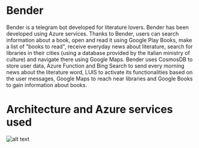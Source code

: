# Bender
 
Bender is a telegram bot developed for literature lovers.
Bender has been developed using Azure services. Thanks to 
Bender, users can search information about a book, open and 
read it using Google Play Books, make a list of "books to 
read", receive everyday news about literature, 
search for libraries in their cities (using a database 
provided by the italian ministry of  culture) and navigate 
there using Google Maps.
Bender uses CosmosDB to store user data, Azure Function and Bing
Search to send every morning news about the literature 
word, LUIS to activate its functionalities based on the 
user messages, Google Maps to reach near libraries and 
Google Books to gain information about books.

# Architecture and Azure services used
![alt text](https://github.com/AntonioTrovato/the_bot_bender/blob/main/ProjectCloudArchitecture.png?raw=true)